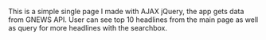 This is a simple single page I made with AJAX jQuery, the app gets data from GNEWS API.
User can see top 10 headlines from the main page as well as query for more headlines with the searchbox.